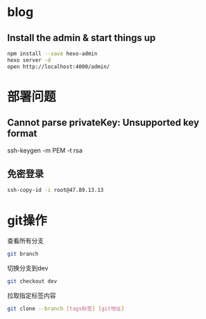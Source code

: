 # blog

## Install the admin & start things up

```bash
npm install --save hexo-admin
hexo server -d
open http://localhost:4000/admin/
```
# 部署问题
## Cannot parse privateKey: Unsupported key format
ssh-keygen -m PEM -t rsa 

## 免密登录
```sh
ssh-copy-id -i root@47.89.13.13
```

# git操作
查看所有分支
```sh
git branch
```
切换分支到dev
```sh
git checkout dev
```
拉取指定标签内容
```bash
git clone --branch [tags标签] [git地址]
```